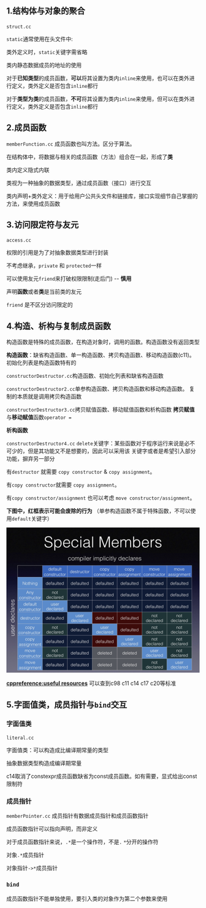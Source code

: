 ## 1.结构体与对象的聚合
`struct.cc`

`static`通常使用在头文件中:

类外定义时，`static`关键字需省略

类内静态数据成员的地址的使用

对于**已知类型**的成员函数，**可以**将其设置为类内`inline`来使用，也可以在类外进行定义，类外定义是否包含`inline`都行

对于**类型为类**的成员函数，**不可**将其设置为类内`inline`来使用，但可以在类外进行定义，类外定义是否包含`inline`都行
## 2.成员函数
`memberFunction.cc`
成员函数也叫方法。区分于算法。

在结构体中，将数据与相关的成员函数（方法）组合在一起，形成了**类**

类内定义隐式内联

类视为一种抽象的数据类型，通过成员函数（接口）进行交互

类内声明+类外定义：用于给用户公共头文件和链接库，接口实现细节自己掌握的方法，来使用成员函数

## 3.访问限定符与友元
`access.cc`

权限的引用是为了对抽象数据类型进行封装

不考虑继承，`private` 和 `protected`一样

可以使用友元`friend`来打破权限限制(走后门) -- **慎用**

声明**函数**或者**类**是当前类的友元

`friend` 是不区分访问限定的
## 4.构造、析构与复制成员函数
构造函数是特殊的成员函数，在构造对象时，调用的函数。构造函数没有返回类型

**构造函数**：缺省构造函数、单一构造函数、拷贝构造函数、移动构造函数(c11)。
初始化列表是构造函数特有的

`constructorDestructor.cc`构造函数、初始化列表和缺省构造函数

`constructorDestructor2.cc`单参构造函数、拷贝构造函数和移动构造函数。
复制的本质就是调用拷贝构造函数

`constructorDestructor3.cc`拷贝赋值函数、移动赋值函数和析构函数
**拷贝赋值**与**移动赋值**函数`operator =`

**析构函数**

`constructorDestructor4.cc` `delete`关键字：某些函数对于程序运行来说是必不可少的，但是其功能又不是想要的，因此可以采用该
关键字或者是希望引入部分功能，摒弃另一部分

有`destructor` 就需要 `copy constructor` & `copy assignment`。

有`copy constructor`就需要 `copy assignment`。

有`copy constructor/assignment` 也可以考虑 `move constructor/assignment`。


**下图中，红框表示可能会废除的行为**
（单参构造函数不属于特殊函数，不可以使用`default`关键字）

![specialMembers](https://github.com/sakura745/Picx_image_host/raw/master/20230924/specialMembers.2kr4lw8aw4g0.jpg)

**[cppreference:useful resources](https://en.cppreference.com/w/cpp/links)** 可以查到c98 c11 c14 c17 c20等标准

## 5.字面值类，成员指针与`bind`交互

### 字面值类 
`literal.cc`

字面值类：可以构造成比编译期常量的类型

抽象数据类型构造成编译期常量

c14取消了constexpr成员函数缺省为const成员函数。如有需要，显式给出const限制符
### 成员指针
`memberPointer.cc`
成员指针有数据成员指针和成员函数指针

成员函数指针可以指向声明，而非定义

对于成员函数指针来说，`.*`是一个操作符，不是`.` `*`分开的操作符

对象`.*`成员指针

对象指针`->*`成员指针
### `bind`
成员函数指针不能单独使用，要引入类的对象作为第二个参数来使用
